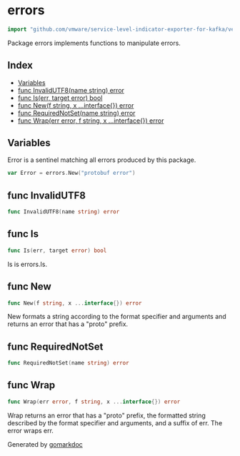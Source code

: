 <!-- Code generated by gomarkdoc. DO NOT EDIT -->

# errors

```go
import "github.com/vmware/service-level-indicator-exporter-for-kafka/vendor/google.golang.org/protobuf/internal/errors"
```

Package errors implements functions to manipulate errors.

## Index

- [Variables](<#variables>)
- [func InvalidUTF8(name string) error](<#func-invalidutf8>)
- [func Is(err, target error) bool](<#func-is>)
- [func New(f string, x ...interface{}) error](<#func-new>)
- [func RequiredNotSet(name string) error](<#func-requirednotset>)
- [func Wrap(err error, f string, x ...interface{}) error](<#func-wrap>)


## Variables

Error is a sentinel matching all errors produced by this package.

```go
var Error = errors.New("protobuf error")
```

## func InvalidUTF8

```go
func InvalidUTF8(name string) error
```

## func Is

```go
func Is(err, target error) bool
```

Is is errors.Is.

## func New

```go
func New(f string, x ...interface{}) error
```

New formats a string according to the format specifier and arguments and returns an error that has a "proto" prefix.

## func RequiredNotSet

```go
func RequiredNotSet(name string) error
```

## func Wrap

```go
func Wrap(err error, f string, x ...interface{}) error
```

Wrap returns an error that has a "proto" prefix, the formatted string described by the format specifier and arguments, and a suffix of err. The error wraps err.



Generated by [gomarkdoc](<https://github.com/princjef/gomarkdoc>)
